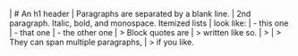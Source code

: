 | # An h1 header | Paragraphs are separated by a blank line. | 2nd paragraph. Italic, bold, and monospace. Itemized lists | look like: | - this one | - that one | - the other one | > Block quotes are | > written like so. | > | > They can span multiple paragraphs, | > if you like.
